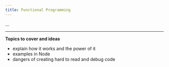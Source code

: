 ```yaml
---
title: Functional Programming
---
```


...

---

**Topics to cover and ideas**

 - explain how it works and the power of it
 - examples in Node
 - dangers of creating hard to read and debug code